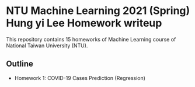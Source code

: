 # NTU Machine Learning 2021 (Spring) Hung yi Lee Homework writeup
This repository contains 15 homeworks of Machine Learning course of National Taiwan University (NTU).

## Outline
* Homework 1: COVID-19 Cases Prediction (Regression)
